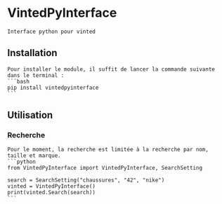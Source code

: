 # VintedPyInterface
    Interface python pour vinted

## Installation
    Pour installer le module, il suffit de lancer la commande suivante dans le terminal :
    ```bash
    pip install vintedpyinterface
    ```

## Utilisation
### Recherche
    Pour le moment, la recherche est limitée à la recherche par nom, taille et marque.
    ```python
    from VintedPyInterface import VintedPyInterface, SearchSetting

    search = SearchSetting("chaussures", "42", "nike")
    vinted = VintedPyInterface()
    print(vinted.Search(search))
    ```